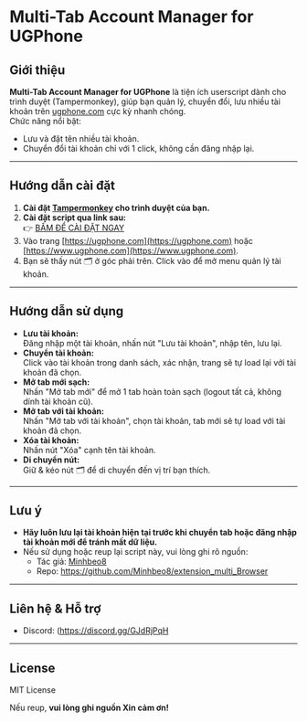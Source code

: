 # Multi-Tab Account Manager for UGPhone

## Giới thiệu

**Multi-Tab Account Manager for UGPhone** là tiện ích userscript dành cho trình duyệt (Tampermonkey), giúp bạn quản lý, chuyển đổi, lưu nhiều tài khoản trên [ugphone.com](https://ugphone.com) cực kỳ nhanh chóng.  
Chức năng nổi bật:  
- Lưu và đặt tên nhiều tài khoản.
- Chuyển đổi tài khoản chỉ với 1 click, không cần đăng nhập lại.


---

## Hướng dẫn cài đặt

1. **Cài đặt [Tampermonkey](https://tampermonkey.net/) cho trình duyệt của bạn.**
2. **Cài đặt script qua link sau:**  
   👉 [BẤM ĐỂ CÀI ĐẶT NGAY](https://cdn.jsdelivr.net/gh/Minhbeo8/extension_multi_Browser@main/multi-tab-account-manager.user.js)
3. Vào trang [https://ugphone.com](https://ugphone.com) hoặc [https://www.ugphone.com](https://www.ugphone.com).
4. Bạn sẽ thấy nút 🗂️ ở góc phải trên. Click vào để mở menu quản lý tài khoản.

---

## Hướng dẫn sử dụng

- **Lưu tài khoản:**  
  Đăng nhập một tài khoản, nhấn nút "Lưu tài khoản", nhập tên, lưu lại.
- **Chuyển tài khoản:**  
  Click vào tài khoản trong danh sách, xác nhận, trang sẽ tự load lại với tài khoản đã chọn.
- **Mở tab mới sạch:**  
  Nhấn "Mở tab mới" để mở 1 tab hoàn toàn sạch (logout tất cả, không dính tài khoản cũ).
- **Mở tab với tài khoản:**  
  Nhấn "Mở tab với tài khoản", chọn tài khoản, tab mới sẽ tự load với tài khoản đã chọn.
- **Xóa tài khoản:**  
  Nhấn nút "Xóa" cạnh tên tài khoản.
- **Di chuyển nút:**  
  Giữ & kéo nút 🗂️ để di chuyển đến vị trí bạn thích.

---

## Lưu ý

- **Hãy luôn lưu lại tài khoản hiện tại trước khi chuyển tab hoặc đăng nhập tài khoản mới để tránh mất dữ liệu.**
- Nếu sử dụng hoặc reup lại script này, vui lòng ghi rõ nguồn:
  - Tác giả: [Minhbeo8](https://github.com/Minhbeo8)
  - Repo: https://github.com/Minhbeo8/extension_multi_Browser

---

## Liên hệ & Hỗ trợ

- Discord: (https://discord.gg/GJdRjPqH

---

## License

MIT License

Nếu reup, **vui lòng ghi nguồn Xin cảm ơn!**
